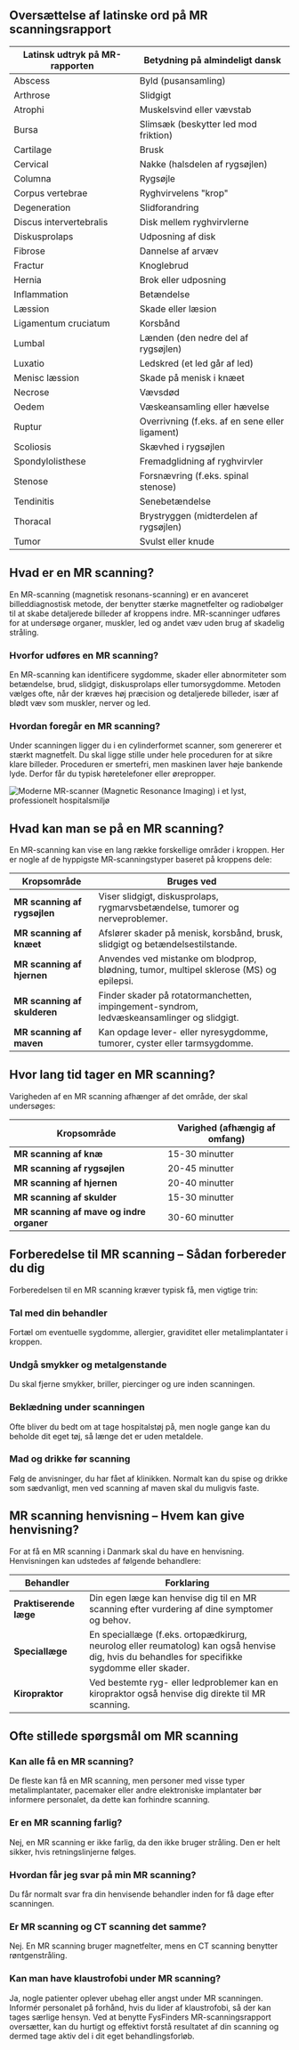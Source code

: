 ## Oversættelse af latinske ord på MR scanningsrapport

| Latinsk udtryk på MR-rapporten | Betydning på almindeligt dansk                 |
| ------------------------------ | ---------------------------------------------- |
| Abscess                        | Byld (pusansamling)                            |
| Arthrose                       | Slidgigt                                       |
| Atrophi                        | Muskelsvind eller vævstab                      |
| Bursa                          | Slimsæk (beskytter led mod friktion)           |
| Cartilage                      | Brusk                                          |
| Cervical                       | Nakke (halsdelen af rygsøjlen)                 |
| Columna                        | Rygsøjle                                       |
| Corpus vertebrae               | Ryghvirvelens "krop"                           |
| Degeneration                   | Slidforandring                                 |
| Discus intervertebralis        | Disk mellem ryghvirvlerne                      |
| Diskusprolaps                  | Udposning af disk                              |
| Fibrose                        | Dannelse af arvæv                              |
| Fractur                        | Knoglebrud                                     |
| Hernia                         | Brok eller udposning                           |
| Inflammation                   | Betændelse                                     |
| Læssion                        | Skade eller læsion                             |
| Ligamentum cruciatum           | Korsbånd                                       |
| Lumbal                         | Lænden (den nedre del af rygsøjlen)            |
| Luxatio                        | Ledskred (et led går af led)                   |
| Menisc læssion                 | Skade på menisk i knæet                        |
| Necrose                        | Vævsdød                                        |
| Oedem                          | Væskeansamling eller hævelse                   |
| Ruptur                         | Overrivning (f.eks. af en sene eller ligament) |
| Scoliosis                      | Skævhed i rygsøjlen                            |
| Spondylolisthese               | Fremadglidning af ryghvirvler                  |
| Stenose                        | Forsnævring (f.eks. spinal stenose)            |
| Tendinitis                     | Senebetændelse                                 |
| Thoracal                       | Brystryggen (midterdelen af rygsøjlen)         |
| Tumor                          | Svulst eller knude                             |

## Hvad er en MR scanning?

En MR-scanning (magnetisk resonans-scanning) er en avanceret billeddiagnostisk metode, der benytter stærke magnetfelter og radiobølger til at skabe detaljerede billeder af kroppens indre. MR-scanninger udføres for at undersøge organer, muskler, led og andet væv uden brug af skadelig stråling.

### Hvorfor udføres en MR scanning?

En MR-scanning kan identificere sygdomme, skader eller abnormiteter som betændelse, brud, slidgigt, diskusprolaps eller tumorsygdomme. Metoden vælges ofte, når der kræves høj præcision og detaljerede billeder, især af blødt væv som muskler, nerver og led.

### Hvordan foregår en MR scanning?

Under scanningen ligger du i en cylinderformet scanner, som genererer et stærkt magnetfelt. Du skal ligge stille under hele proceduren for at sikre klare billeder. Proceduren er smertefri, men maskinen laver høje bankende lyde. Derfor får du typisk høretelefoner eller ørepropper.

![Moderne MR-scanner (Magnetic Resonance Imaging) i et lyst, professionelt hospitalsmiljø](/images/mr-scanning/mr-scanner-process.jpg)

## Hvad kan man se på en MR scanning?

En MR-scanning kan vise en lang række forskellige områder i kroppen. Her er nogle af de hyppigste MR-scanningstyper baseret på kroppens dele:

| Kropsområde                  | Bruges ved                                                                                |
| ---------------------------- | ----------------------------------------------------------------------------------------- |
| **MR scanning af rygsøjlen** | Viser slidgigt, diskusprolaps, rygmarvsbetændelse, tumorer og nerveproblemer.             |
| **MR scanning af knæet**     | Afslører skader på menisk, korsbånd, brusk, slidgigt og betændelsestilstande.             |
| **MR scanning af hjernen**   | Anvendes ved mistanke om blodprop, blødning, tumor, multipel sklerose (MS) og epilepsi.   |
| **MR scanning af skulderen** | Finder skader på rotatormanchetten, impingement-syndrom, ledvæskeansamlinger og slidgigt. |
| **MR scanning af maven**     | Kan opdage lever- eller nyresygdomme, tumorer, cyster eller tarmsygdomme.                 |

## Hvor lang tid tager en MR scanning?

Varigheden af en MR scanning afhænger af det område, der skal undersøges:

| Kropsområde                              | Varighed (afhængig af omfang) |
| ---------------------------------------- | ----------------------------- |
| **MR scanning af knæ**                   | 15-30 minutter                |
| **MR scanning af rygsøjlen**             | 20-45 minutter                |
| **MR scanning af hjernen**               | 20-40 minutter                |
| **MR scanning af skulder**               | 15-30 minutter                |
| **MR scanning af mave og indre organer** | 30-60 minutter                |

## Forberedelse til MR scanning – Sådan forbereder du dig

Forberedelsen til en MR scanning kræver typisk få, men vigtige trin:

### Tal med din behandler

Fortæl om eventuelle sygdomme, allergier, graviditet eller metalimplantater i kroppen.

### Undgå smykker og metalgenstande

Du skal fjerne smykker, briller, piercinger og ure inden scanningen.

### Beklædning under scanningen

Ofte bliver du bedt om at tage hospitalstøj på, men nogle gange kan du beholde dit eget tøj, så længe det er uden metaldele.

### Mad og drikke før scanning

Følg de anvisninger, du har fået af klinikken. Normalt kan du spise og drikke som sædvanligt, men ved scanning af maven skal du muligvis faste.

## MR scanning henvisning – Hvem kan give henvisning?

For at få en MR scanning i Danmark skal du have en henvisning. Henvisningen kan udstedes af følgende behandlere:

| Behandler              | Forklaring                                                                                                                                     |
| ---------------------- | ---------------------------------------------------------------------------------------------------------------------------------------------- |
| **Praktiserende læge** | Din egen læge kan henvise dig til en MR scanning efter vurdering af dine symptomer og behov.                                                   |
| **Speciallæge**        | En speciallæge (f.eks. ortopædkirurg, neurolog eller reumatolog) kan også henvise dig, hvis du behandles for specifikke sygdomme eller skader. |
| **Kiropraktor**        | Ved bestemte ryg- eller ledproblemer kan en kiropraktor også henvise dig direkte til MR scanning.                                              |

## Ofte stillede spørgsmål om MR scanning

### Kan alle få en MR scanning?

De fleste kan få en MR scanning, men personer med visse typer metalimplantater, pacemaker eller andre elektroniske implantater bør informere personalet, da dette kan forhindre scanning.

### Er en MR scanning farlig?

Nej, en MR scanning er ikke farlig, da den ikke bruger stråling. Den er helt sikker, hvis retningslinjerne følges.

### Hvordan får jeg svar på min MR scanning?

Du får normalt svar fra din henvisende behandler inden for få dage efter scanningen.

### Er MR scanning og CT scanning det samme?

Nej. En MR scanning bruger magnetfelter, mens en CT scanning benytter røntgenstråling.

### Kan man have klaustrofobi under MR scanning?

Ja, nogle patienter oplever ubehag eller angst under MR scanningen. Informér personalet på forhånd, hvis du lider af klaustrofobi, så der kan tages særlige hensyn. Ved at benytte FysFinders MR-scanningsrapport oversætter, kan du hurtigt og effektivt forstå resultatet af din scanning og dermed tage aktiv del i dit eget behandlingsforløb.
